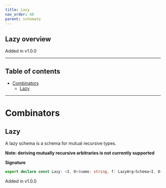 ```yaml
---
title: Lazy
nav_order: 48
parent: schemata
---
```


## Lazy overview

Added in v1.0.0

---

<h2 class="text-delta">Table of contents</h2>

- [Combinators](#combinators)
  - [Lazy](#lazy)

---

# Combinators

## Lazy

A lazy schema is a schema for mutual recursive types.

**Note: deriving mutually recursive arbitraries is not currently supported**

**Signature**

```ts
export declare const Lazy: <I, O>(name: string, f: LazyArg<Schema<I, O>>) => Schema<I, O>
```

Added in v1.0.0
